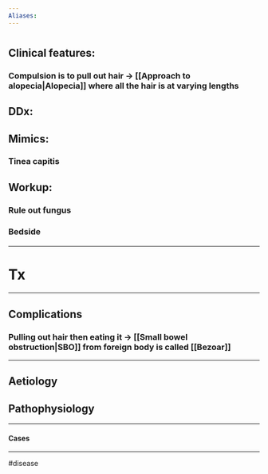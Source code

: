 ```yaml
---
Aliases:
---
```

# 
## Clinical features:
### Compulsion is to pull out hair -> [[Approach to alopecia|Alopecia]] where all the hair is at varying lengths
## DDx:
###
## Mimics:
### Tinea capitis
## Workup:
### Rule out fungus
### Bedside
####

---
# Tx

---
## Complications
### Pulling out hair then eating it -> [[Small bowel obstruction|SBO]] from foreign body is called [[Bezoar]]

---
## Aetiology
## Pathophysiology

---
#### Cases


---
#disease 